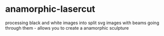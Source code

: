 # anamorphic-lasercut

processing black and white images into split svg images with beams going through them - allows you to create a anamorphic sculpture
